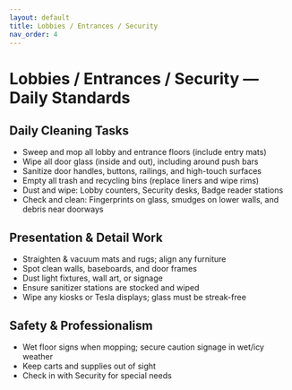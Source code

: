```yaml
---
layout: default
title: Lobbies / Entrances / Security
nav_order: 4
---
```


# Lobbies / Entrances / Security — Daily Standards

## Daily Cleaning Tasks
- Sweep and mop all lobby and entrance floors (include entry mats)
- Wipe all door glass (inside and out), including around push bars
- Sanitize door handles, buttons, railings, and high-touch surfaces
- Empty all trash and recycling bins (replace liners and wipe rims)
- Dust and wipe: Lobby counters, Security desks, Badge reader stations
- Check and clean: Fingerprints on glass, smudges on lower walls, and debris near doorways

## Presentation & Detail Work
- Straighten & vacuum mats and rugs; align any furniture
- Spot clean walls, baseboards, and door frames
- Dust light fixtures, wall art, or signage
- Ensure sanitizer stations are stocked and wiped
- Wipe any kiosks or Tesla displays; glass must be streak-free

## Safety & Professionalism
- Wet floor signs when mopping; secure caution signage in wet/icy weather
- Keep carts and supplies out of sight
- Check in with Security for special needs
